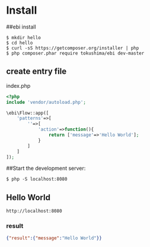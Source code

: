 # Install

##ebi install
  
```
$ mkdir hello
$ cd hello
$ curl -sS https://getcomposer.org/installer | php
$ php composer.phar require tokushima/ebi dev-master
```

## create entry file

index.php

```php
<?php
include 'vendor/autoload.php';

\ebi\Flow::app([
	'patterns'=>[
		''=>[
			'action'=>function(){
				return ['message'=>'Hello World'];
			}
		]
	]
]);
```


##Start the development server:

```
$ php -S localhost:8080
```

## Hello World

```
http://localhost:8080
```

### result

```json
{"result":{"message":"Hello World"}}
```

